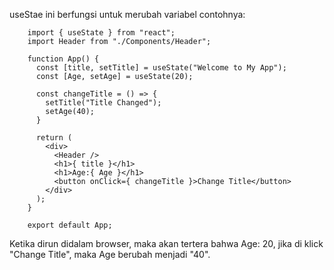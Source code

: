 useStae ini berfungsi untuk merubah variabel contohnya:

        import { useState } from "react";
        import Header from "./Components/Header";

        function App() {
          const [title, setTitle] = useState("Welcome to My App");
          const [Age, setAge] = useState(20);

          const changeTitle = () => {
            setTitle("Title Changed");
            setAge(40);
          }

          return (
            <div>
              <Header />
              <h1>{ title }</h1>
              <h1>Age:{ Age }</h1>
              <button onClick={ changeTitle }>Change Title</button>
            </div>
          );
        }

        export default App;

Ketika dirun didalam browser, maka akan tertera bahwa Age: 20, jika di klick "Change Title", maka Age berubah menjadi "40".




